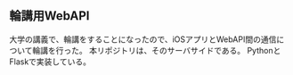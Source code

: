 ## 輪講用WebAPI
大学の講義で、輪講をすることになったので、iOSアプリとWebAPI間の通信について輪講を行った。
本リポジトリは、そのサーバサイドである。
PythonとFlaskで実装している。
